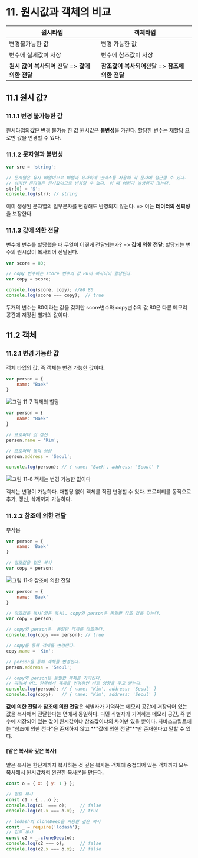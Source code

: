 # 11. 원시값과 객체의 비교

|원시타입|객체타입|
|--------|--------|
|변경불가능한 값|변경 가능한 값|
|변수에 실제값이 저장|변수에 참조값이 저장|
| **원시 값이 복사되어** 전달 => **값에 의한 전달**|**참조값이 복사되어**전달 => **참조에 의한 전달**|

## 11.1 원시 값?

### 11.1.1 변경 불가능한 값

원시타입의**값**은 변경 불가능 한 값
원시값은 **불변성**을 가진다.
할당한 변수는 재할당 으로만 값을 변경할 수 있다.

### 11.1.2 문자열과 불변성

```javascript
var sre = 'string';

// 문자열은 유사 배열이므로 배열과 유사하게 인덱스를 사용해 각 문자에 접근할 수 있다.
// 하지만 문자열은 원시값이므로 변경할 수 없다. 이 때 에러가 발생하지 않는다.
str[0] = 'S';
console.log(str); // string
```

이미 생성된 문자열의 일부문자를 변경해도 반영되지 않는다.
=> 이는 **데이터의 신뢰성**을 보장한다.

### 11.1.3 값에 의한 전달

변수에 변수를 할당했을 때 무엇이 어떻게 전달되는가?
=> **값에 의한 전달**: 할당되는 변수의 원시값이 복사되어 전달된다. 

```javascript
var score = 80;

// copy 변수에는 score 변수의 값 80이 복사되어 할당된다.
var copy = score;

console.log(score, copy); //80 80
console.log(score === copy);  // true
```

두개의 변수는 80이라는 값을 갖지만 score변수와 copy변수의 값 80은 다른 메모리 공간에 저장된 별개의 값이다.

## 11.2 객체

### 11.2.1 변경 가능한 값

객체 타입의 값. 즉 객체는 변경 가능한 값이다.

```javascript
var person = {
    name: "Baek"
}
```

![그림 11-7 객체의 할당](../images/11-7.png)

```javascript
var person = {
    name: "Baek"
}

// 프로퍼티 값 갱신
person.name = 'Kim';

// 프로퍼티 동적 생성
person.address = 'Seoul';

console.log(person); // { name: 'Baek', address: 'Seoul' }
```

![그림 11-8 객체는 변경 가능한 값이다](../images/11-8.png)

객체는 변경이 가능하다. 재할당 없이 객체를 직접 변경할 수 있다.
프로퍼티를 동적으로 추가, 갱신, 삭제까지 가능하다.

### 11.2.2 참조에 의한 전달

부작용

```javascript
var person = {
    name: 'Baek'
}

// 참조값을 얕은 복사
var copy = person;
```

![그림 11-9 참조에 의한 전달](../images/11-9.png)

```javascript
var person = {
    name: 'Baek'
}

// 참조값을 복사(얕은 복사). copy와 person은 동일한 참조 값을 갖는다.
var copy = person;

// copy와 person은  동일한 객체를 참조한다.
console.log(copy === person); // true

// copy를 통해 객체를 변경한다.
copy.name = 'Kim';

// person을 통해 객체를 변경한다.
person.address = 'Seoul';

// copy와 person은 동일한 객체를 가리킨다.
// 따라서 어느 한쪽에서 객체를 변경하면 서로 영향을 주고 받는다.
console.log(person); // { name: 'Kim', address: 'Seoul' }
console.log(copy);   // { name: 'Kim', address: 'Seoul' }
```

**값에 의한 전달**과 **참조에 의한 전달**은 식별자가 기억하는 메모리 공간에 저장되어 있는 값을 복사해서 전달한다는 면에서 동일하다.
디민 식별자가 기억하는 메모리 공간, 즉 변수에 저장되어 있는 값이 원시값이냐 참조값이냐의 차이만 있을 뿐이다.
자바스크립트에는 "참조에 의한 전다"은 존재하지 않고 **"값에 의한 전달"**만 존재한다고 말할 수 있다.

#### [얕은 복사와 깊은 복사]

얕은 복사는 한단계까지 복사하는 것
깊은 복사는 객체에 중첩되어 있는 객체까지 모두 복사해서 원시값처럼 완전한 복사본을 만든다.

```javascript
const o = { x: { y: 1 } };

// 얕은 복사
const c1 - { ...o };
console.log(c1  === o);     // false
console.log(c1.x === o.x);  // true

// lodash의 cloneDeep을 사용한 깊은 복사
const _ = require('lodash');
// 깊은 복사
const c2 = _.cloneDeep(o);
console.log(c2 === o);      // false
console.log(c2.x === o.x);  // false
